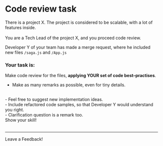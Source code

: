 # Code review task
There is a project X.  The project is considered to be scalable, with a lot of features inside.
<br/>
<br/>
You are a Tech Lead of the project X, and you proceed code review.
<br/>

Developer Y of your team has made a merge request, where he included new files `/saga.js` and `/App.js`

### Your task is:
Make code review for the files,  **applying YOUR set of code best–practises**.
- Make as many remarks as possible, even for tiny details.
<br/>
- Feel free to suggest new implementation ideas.
<br/>
- Include refactored code samples, so that Developer Y would understand you right.
<br/>
- Clarification question is a remark too.
<br/>
Show your skill!
<br/>
<br/>

---
Leave a Feedback!
